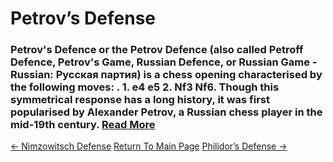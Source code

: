 # Petrov’s Defense

### Petrov's Defence or the Petrov Defence (also called Petroff Defence, Petrov's Game, Russian Defence, or Russian Game - Russian: Русская партия) is a chess opening characterised by the following moves: . 1. e4 e5 2. Nf3 Nf6. Though this symmetrical response has a long history, it was first popularised by Alexander Petrov, a Russian chess player in the mid-19th century.  [Read More](https://en.wikipedia.org/wiki/Petrov's_Defence)

[<- Nimzowitsch Defense](NimzowitschDefense.md)   [Return To Main Page](index.md)   [Philidor’s Defense ->](Philidor’sDefense.md)
